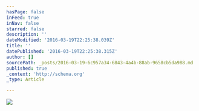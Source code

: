 ```yaml
---
hasPage: false
inFeed: true
inNav: false
starred: false
description: ''
dateModified: '2016-03-19T22:25:38.039Z'
title: ''
datePublished: '2016-03-19T22:25:38.315Z'
author: []
sourcePath: _posts/2016-03-19-6c957a34-6843-4a4b-88ab-9658cb5da988.md
published: true
_context: 'http://schema.org'
_type: Article

---
```

![](https://the-grid-user-content.s3-us-west-2.amazonaws.com/aa728819-dbaa-4dd5-bb56-8b133c9b4f0b.jpg)